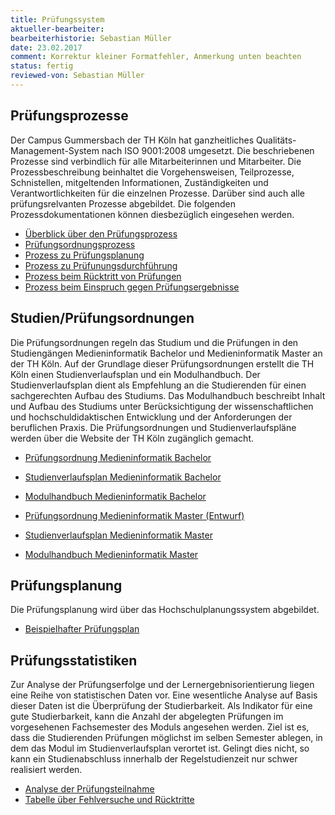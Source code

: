 ```yaml
---
title: Prüfungssystem
aktueller-bearbeiter: 
bearbeiterhistorie: Sebastian Müller
date: 23.02.2017
comment: Korrektur kleiner Formatfehler, Anmerkung unten beachten 
status: fertig
reviewed-von: Sebastian Müller
---
```


## Prüfungsprozesse

Der Campus Gummersbach der TH Köln hat ganzheitliches Qualitäts-Management-System nach ISO 9001:2008 umgesetzt. Die beschriebenen Prozesse sind verbindlich für alle Mitarbeiterinnen und Mitarbeiter. Die Prozessbeschreibung beinhaltet die Vorgehensweisen, Teilprozesse, Schnistellen, mitgeltenden Informationen, Zuständigkeiten und Verantwortlichkeiten für die einzelnen Prozesse. Darüber sind auch alle prüfungsrelvanten Prozesse abgebildet. Die folgenden Prozessdokumentationen können diesbezüglich eingesehen werden.

- <a href="../anhaenge/Prozessbeschreibung_PruefungsprozessUeberblick.pdf">Überblick über den Prüfungsprozess</a>
- <a href="../anhaenge/Prozessbeschreibung_Pruefungsordnungsprozess.pdf">Prüfungsordnungsprozess</a>
- <a href="../anhaenge/Prozessbeschreibung_Pruefungplanung.pdf">Prozess zu Prüfungsplanung</a>
- <a href="../anhaenge/Prozessbeschreibung_Pruefungdurchfuehren.pdf">Prozess zu Prüfunungsdurchführung</a>
- <a href="../anhaenge/Prozessbeschreibung_vonPruefungzuruecktreten.pdf">Prozess beim Rücktritt von Prüfungen</a>
- <a href="../anhaenge/Prozessbeschreibung_EinspruchPruefungsergebnisse.pdf">Prozess beim Einspruch gegen Prüfungsergebnisse</a>


## Studien/Prüfungsordnungen

Die Prüfungsordnungen regeln das Studium und die Prüfungen in den Studiengängen Medieninformatik Bachelor und Medieninformatik Master an der TH Köln. Auf der Grundlage dieser Prüfungsordnungen erstellt die TH Köln einen Studienverlaufsplan und ein Modulhandbuch. Der Studienverlaufsplan dient als Empfehlung an die Studierenden für einen sachgerechten Aufbau des Studiums. Das Modulhandbuch beschreibt Inhalt und Aufbau des Studiums unter Berücksichtigung der wissenschaftlichen und hochschuldidaktischen Entwicklung und der Anforderungen der beruflichen Praxis. Die Prüfungsordnungen und Studienverlaufspläne werden über die Website der TH Köln zugänglich gemacht.

- <a href="https://www.th-koeln.de/studium/medieninformatik-bachelor--ordnungen-und-formulare_3963.php">Prüfungsordnung Medieninformatik Bachelor</a>
- <a href="../anhaenge/ba-studienverlaufsplan.pdf">Studienverlaufsplan Medieninformatik Bachelor</a>
- <a href="../download/modulbeschreibungen-bachelor.pdf">Modulhandbuch Medieninformatik Bachelor</a>

- <a href="../anhaenge/ma-MIMPO_Entwurf_20170218.pdf">Prüfungsordnung Medieninformatik Master (Entwurf)</a>
- <a href="../anhaenge/ma-studienverlaufsplan.pdf">Studienverlaufsplan Medieninformatik Master</a>
- <a href="../download/modulbeschreibungen-master.pdf">Modulhandbuch Medieninformatik Master</a>

## Prüfungsplanung

Die Prüfungsplanung wird über das Hochschulplanungssystem abgebildet. 

- <a href="../anhaenge/ba-pruefungsplan_mi.pdf">Beispielhafter Prüfungsplan</a>

## Prüfungsstatistiken

Zur Analyse der Prüfungserfolge und der Lernergebnisorientierung liegen eine Reihe von statistischen Daten vor. Eine wesentliche Analyse auf Basis dieser Daten ist die Überprüfung der Studierbarkeit. Als Indikator für eine gute Studierbarkeit, kann die Anzahl der abgelegten Prüfungen im vorgesehenen Fachsemester des Moduls angesehen werden. Ziel ist es, dass die Studierenden Prüfungen möglichst im selben Semester ablegen, in dem das Modul im Studienverlaufsplan verortet ist. Gelingt dies nicht, so kann ein Studienabschluss innerhalb der Regelstudienzeit nur schwer realisiert werden.

- <a href="../anhaenge/ba-pruefungsplan_mi.pdf">Analyse der Prüfungsteilnahme</a>
- <a href="../anhaenge/ba-pruefungen-fehlversuche-und-ruecktritte.pdf">Tabelle über Fehlversuche und Rücktritte</a>
